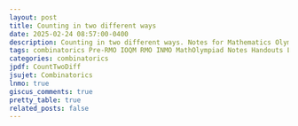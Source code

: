 ```yaml
---
layout: post
title: Counting in two different ways
date: 2025-02-24 08:57:00-0400
description: Counting in two different ways. Notes for Mathematics Olympiad, IOQM, RMO, INMO. Problem set, Solutions, Questions, Answers, Hints, Walkthroughs, Discussions, Solutions in pdf.
tags: combinatorics Pre-RMO IOQM RMO INMO MathOlympiad Notes Handouts LectureNotes
categories: combinatorics
jpdf: CountTwoDiff
jsujet: Combinatorics
lnmo: true
giscus_comments: true
pretty_table: true
related_posts: false
---
```

